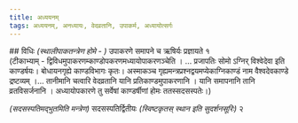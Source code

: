 ```yaml
---
title: अध्ययनम्
tags: अध्ययनम्, अनध्यायः, वेदव्रतानि, उपाकर्म, अध्यायोत्सर्गः
---
```


##‌ विधिः
*(स्थालीपाकतन्त्रेण होमे - )* उपाकरणे समापने च ऋषिर्यः प्रज्ञायते १  
(टीकाभ्याम् - द्विविधमुपाकरणम्काण्डोपकरणमध्यायोपाकरणञ्चेति । …
प्रजापतिः सोमो ऽग्निर् विश्वेदेवा इति काण्डर्षयः। बोधायनगृह्ये काण्डविभागः कृतः। अस्माकञ्च गृह्यमन्त्रप्रश्नद्वयमप्येकाग्निकाण्डं नाम वैश्वदेवकाण्डे द्रष्टव्यम् ।…
तानीमानि चत्वारि वेदव्रतानि यानि प्रतिकाण्डमुपाकरणानि । यानि समापनानि तानि व्रतविसर्जनानि । अध्यायोपकारणे तु सर्वेषां काण्डर्षीणां होमः ततस्सदसस्पतेः।)

*(सदसस्पतिमद्भुतमिति मन्त्रेण)* सदसस्पतिर्द्वितीयः *(स्विष्टकृतस् स्थान इति सुदर्शनसूरिः)* २
